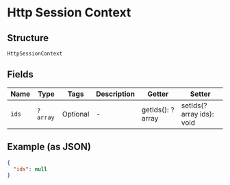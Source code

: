
# Http Session Context

## Structure

`HttpSessionContext`

## Fields

| Name | Type | Tags | Description | Getter | Setter |
|  --- | --- | --- | --- | --- | --- |
| `ids` | `?array` | Optional | - | getIds(): ?array | setIds(?array ids): void |

## Example (as JSON)

```json
{
  "ids": null
}
```

